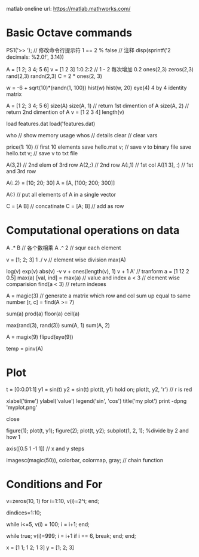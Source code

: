 matlab oneline url: https://matlab.mathworks.com/

# Basic Octave commands

PS1('>> ');         // 修改命令行提示符
1 == 2   % false    // 注释
disp(sprintf('2 decimals: %2.0f', 3.14))

A = [1 2; 3 4; 5 6]
v = [1 2 3]
1:0.2:2             // 1 - 2 每次增加 0.2
ones(2,3)
zeros(2,3)
rand(2,3)
randn(2,3)
C = 2 * ones(2, 3)

w = -6 + sqrt(10)*(randn(1, 100))
hist(w)
hist(w, 20)
eye(4)   4 by 4 identity matrix

A = [1 2; 3 4; 5 6]
size(A)
size(A, 1)  // return 1st dimention of A
size(A, 2)  // return 2nd dimention of A
v = [1 2 3 4]
length(v)


load features.dat
load('features.dat)

who        // show memory usage
whos       // details
clear      // clear vars

price(1: 10)    // first 10 elements
save hello.mat v;   // save v to binary file
save hello.txt v;   // save v to txt file

A(3,2)        // 2nd elem of 3rd row
A(2,:)        // 2nd row
A(:,1)        // 1st col
A([1 3], :)   // 1st and 3rd row

A(:.2) = [10; 20; 30]
A = [A, [100; 200; 300]]

A(:)       // put all elements of A in a single vector

C = [A B]      // concatinate
C = [A; B]     // add as row


# Computational operations on data
A .* B         // 各个数相乘
A .^ 2         // squr each element

v = [1; 2; 3]
1 ./ v         // element wise division
max(A)

log(v)
exp(v)
abs(v)
-v
v + ones(length(v), 1)
v + 1
A'            // tranform
a = [1 12 2 0.5]
max(a)
[val, ind] = max(a)   // value and index
a < 3         // element wise comparision
find(a < 3)   // return indexes

A = magic(3)  // generate a matrix which row and col sum up equal to same number
[r, c] = find(A >= 7)

sum(a)
prod(a)
floor(a)
ceil(a)

max(rand(3), rand(3))
sum(A, 1)
sum(A, 2)

A = magix(9)
flipud(eye(9))

temp = pinv(A)


# Plot

t = [0:0.01:1]
y1 = sin(t)
y2 = sin(t)
plot(t, y1)
hold on;
plot(t, y2, 'r')  // r is red

xlabel('time')
ylabel('value')
legend('sin', 'cos')
title('my plot')
print -dpng 'myplot.png'

close

figure(1); plot(t, y1);
figure(2); plot(t, y2);
subplot(1, 2, 1); %divide by 2 and how 1

axis([0.5 1 -1 1])  // x and y steps

imagesc(magic(50)), colorbar, colormap, gray;  // chain function

# Conditions and For

v=zeros(10, 1)
for i=1:10,
  v(i)=2^i;
end;

dindices=1:10;

while i<=5,
  v(i) = 100;
  i = i+1;
end;

while true;
  v(i)=999;
  i = i+1
  if i == 6,
    break;
  end;
end;

<!-- self defined functions, refer to this folder -->


<!-- 假设一个学习数据 -->
x = [1 1; 1 2; 1 3]
y = [1; 2; 3]











